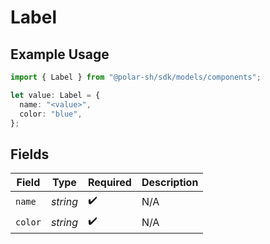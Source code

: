 # Label

## Example Usage

```typescript
import { Label } from "@polar-sh/sdk/models/components";

let value: Label = {
  name: "<value>",
  color: "blue",
};
```

## Fields

| Field              | Type               | Required           | Description        |
| ------------------ | ------------------ | ------------------ | ------------------ |
| `name`             | *string*           | :heavy_check_mark: | N/A                |
| `color`            | *string*           | :heavy_check_mark: | N/A                |
